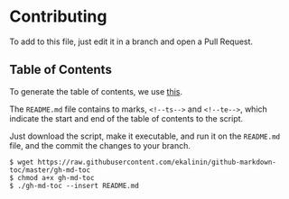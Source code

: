 # Contributing

To add to this file, just edit it in a branch and open a Pull Request. 

## Table of Contents

To generate the table of contents, we use [this](https://github.com/ekalinin/github-markdown-toc). 

The `README.md` file contains to marks, `<!--ts-->` and `<!--te-->`,  which indicate the start and end of the table of contents to the script.

Just download the script, make it executable, and run it on the `README.md` file, and the commit the changes to your branch. 

```
$ wget https://raw.githubusercontent.com/ekalinin/github-markdown-toc/master/gh-md-toc
$ chmod a+x gh-md-toc
$ ./gh-md-toc --insert README.md
```
